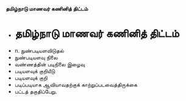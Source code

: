 **தமிழ்நாடு மாணவர் கணினித் திட்டம்**
- # தமிழ்நாடு மாணவர் கணினித் திட்டம்
- n. நுண்படியளவிடுதல்
- நுண்படியளவு நிலை
- வண்ணத்தின் படிநிலை இழைவு
- படியளவுக் குறியீடு
- படியளவுக் குறி
- படிப்படியாக ஆவியாவதற்குக் காற்றுப்படவைத்திருக்கை
- பட்டத் தகுதிப்பேறு.

